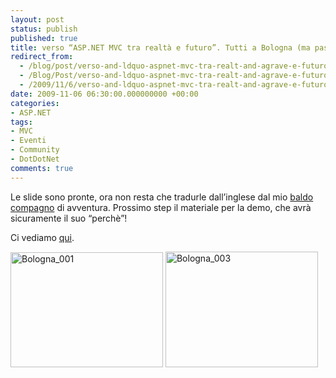 ```yaml
---
layout: post
status: publish
published: true
title: verso “ASP.NET MVC tra realtà e futuro”. Tutti a Bologna (ma passando dal via….)!
redirect_from: 
  - /blog/post/verso-and-ldquo-aspnet-mvc-tra-realt-and-agrave-e-futuro-and-rdquo-tutti-a-bologna-ma-passando-dal-via-and-hellip/
  - /Blog/Post/verso-and-ldquo-aspnet-mvc-tra-realt-and-agrave-e-futuro-and-rdquo-tutti-a-bologna-ma-passando-dal-via-and-hellip/
  - /2009/11/6/verso-and-ldquo-aspnet-mvc-tra-realt-and-agrave-e-futuro-and-rdquo-tutti-a-bologna-ma-passando-dal-via-and-hellip/
date: 2009-11-06 06:30:00.000000000 +00:00
categories:
- ASP.NET
tags:
- MVC
- Eventi
- Community
- DotDotNet
comments: true
---
```

<p>Le slide sono pronte, ora non resta che tradurle dall’inglese dal mio <a title="Salvatore Di Fazio&#39;s Blog" href="http://bitvector.tostring.it/" rel="nofollow" target="_blank">baldo compagno</a> di avventura. Prossimo step il materiale per la demo, che avrà sicuramente il suo “perchè”! </p>  <p>Ci vediamo <a title="Community Tour: DotDotNet - Web" href="http://msevents.microsoft.com/CUI/EventDetail.aspx?EventID=1032429666&amp;Culture=it-IT" rel="nofollow" target="_blank">qui</a>.</p>  <p><a href="http://imperugo.tostring.it/Content/Uploaded/image/Bologna_001.jpg" rel="shadowbox[bologna2221]"><img style="border-bottom: 0px; border-left: 0px; display: inline; border-top: 0px; border-right: 0px" title="Bologna_001" border="0" alt="Bologna_001" src="http://imperugo.tostring.it/Content/Uploaded/image/Bologna_001_thumb.jpg" width="244" height="184" /></a> <a href="http://imperugo.tostring.it/Content/Uploaded/image/Bologna_003.jpg" rel="shadowbox[bologna2221]"><img style="border-bottom: 0px; border-left: 0px; display: inline; border-top: 0px; border-right: 0px" title="Bologna_003" border="0" alt="Bologna_003" src="http://imperugo.tostring.it/Content/Uploaded/image/Bologna_003_thumb.jpg" width="244" height="185" /></a></p>
